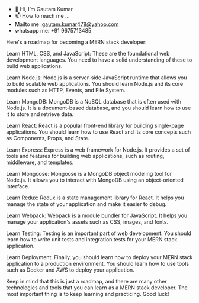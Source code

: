 - 👋 Hi, I’m Gautam Kumar
- 📫 How to reach me ...
- Mailto me :gautam.kumar478@yahoo.com
- whatsapp me: +91 9675713485



Here's a roadmap for becoming a MERN stack developer:

Learn HTML, CSS, and JavaScript: These are the foundational web development languages. You need to have a solid understanding of these to build web applications.

Learn Node.js: Node.js is a server-side JavaScript runtime that allows you to build scalable web applications. You should learn Node.js and its core modules such as HTTP, Events, and File System.

Learn MongoDB: MongoDB is a NoSQL database that is often used with Node.js. It is a document-based database, and you should learn how to use it to store and retrieve data.

Learn React: React is a popular front-end library for building single-page applications. You should learn how to use React and its core concepts such as Components, Props, and State.

Learn Express: Express is a web framework for Node.js. It provides a set of tools and features for building web applications, such as routing, middleware, and templates.

Learn Mongoose: Mongoose is a MongoDB object modeling tool for Node.js. It allows you to interact with MongoDB using an object-oriented interface.

Learn Redux: Redux is a state management library for React. It helps you manage the state of your application and make it easier to debug.

Learn Webpack: Webpack is a module bundler for JavaScript. It helps you manage your application's assets such as CSS, images, and fonts.

Learn Testing: Testing is an important part of web development. You should learn how to write unit tests and integration tests for your MERN stack application.

Learn Deployment: Finally, you should learn how to deploy your MERN stack application to a production environment. You should learn how to use tools such as Docker and AWS to deploy your application.

Keep in mind that this is just a roadmap, and there are many other technologies and tools that you can learn as a MERN stack developer. The most important thing is to keep learning and practicing. Good luck!
